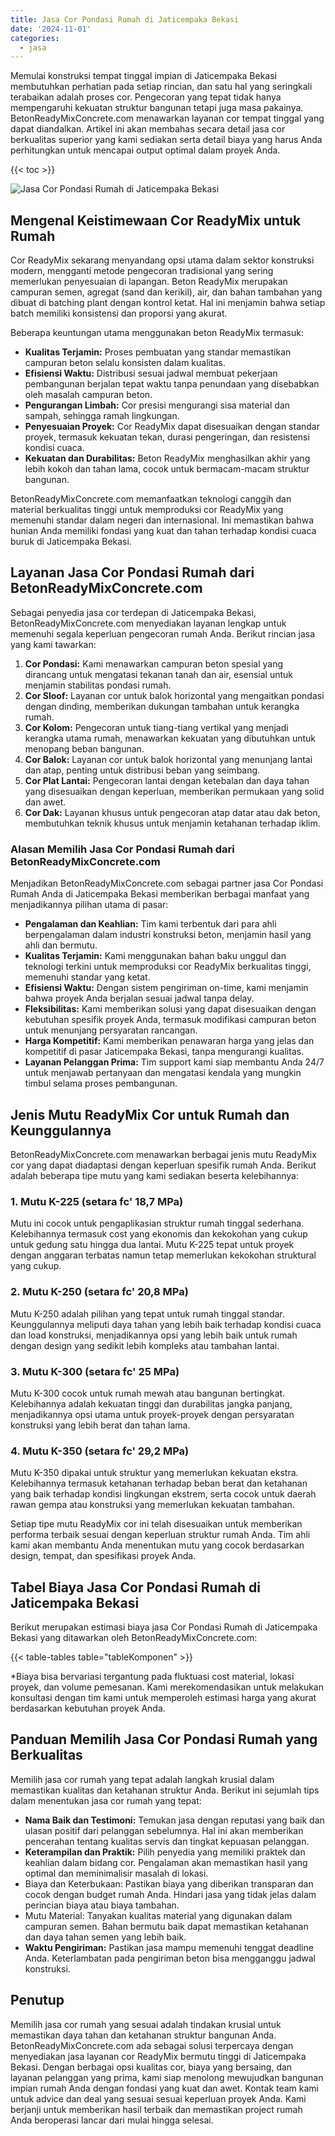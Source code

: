 ```yaml
---
title: Jasa Cor Pondasi Rumah di Jaticempaka Bekasi
date: '2024-11-01'
categories:
  - jasa
---
```


Memulai konstruksi tempat tinggal impian di Jaticempaka Bekasi membutuhkan perhatian pada setiap rincian, dan satu hal yang seringkali terabaikan adalah proses cor. Pengecoran yang tepat tidak hanya mempengaruhi kekuatan struktur bangunan tetapi juga masa pakainya. BetonReadyMixConcrete.com menawarkan layanan cor tempat tinggal yang dapat diandalkan. Artikel ini akan membahas secara detail jasa cor berkualitas superior yang kami sediakan serta detail biaya yang harus Anda perhitungkan untuk mencapai output optimal dalam proyek Anda.

{{< toc >}}

![Jasa Cor Pondasi Rumah di Jaticempaka Bekasi](https://betoncor8.github.io/cor/harga-beton-readymix-concrete%20(21).png)

## Mengenal Keistimewaan Cor ReadyMix untuk Rumah

Cor ReadyMix sekarang menyandang opsi utama dalam sektor konstruksi modern, mengganti metode pengecoran tradisional yang sering memerlukan penyesuaian di lapangan. Beton ReadyMix merupakan campuran semen, agregat (sand dan kerikil), air, dan bahan tambahan yang dibuat di batching plant dengan kontrol ketat. Hal ini menjamin bahwa setiap batch memiliki konsistensi dan proporsi yang akurat.

Beberapa keuntungan utama menggunakan beton ReadyMix termasuk:

- **Kualitas Terjamin:** Proses pembuatan yang standar memastikan campuran beton selalu konsisten dalam kualitas.
- **Efisiensi Waktu:** Distribusi sesuai jadwal membuat pekerjaan pembangunan berjalan tepat waktu tanpa penundaan yang disebabkan oleh masalah campuran beton.
- **Pengurangan Limbah:** Cor presisi mengurangi sisa material dan sampah, sehingga ramah lingkungan.
- **Penyesuaian Proyek:** Cor ReadyMix dapat disesuaikan dengan standar proyek, termasuk kekuatan tekan, durasi pengeringan, dan resistensi kondisi cuaca.
- **Kekuatan dan Durabilitas:** Beton ReadyMix menghasilkan akhir yang lebih kokoh dan tahan lama, cocok untuk bermacam-macam struktur bangunan.

BetonReadyMixConcrete.com memanfaatkan teknologi canggih dan material berkualitas tinggi untuk memproduksi cor ReadyMix yang memenuhi standar dalam negeri dan internasional. Ini memastikan bahwa hunian Anda memiliki fondasi yang kuat dan tahan terhadap kondisi cuaca buruk di Jaticempaka Bekasi.

## Layanan Jasa Cor Pondasi Rumah dari BetonReadyMixConcrete.com

Sebagai penyedia jasa cor terdepan di Jaticempaka Bekasi, BetonReadyMixConcrete.com menyediakan layanan lengkap untuk memenuhi segala keperluan pengecoran rumah Anda. Berikut rincian jasa yang kami tawarkan:

1. **Cor Pondasi:** Kami menawarkan campuran beton spesial yang dirancang untuk mengatasi tekanan tanah dan air, esensial untuk menjamin stabilitas pondasi rumah.
2. **Cor Sloof:** Layanan cor untuk balok horizontal yang mengaitkan pondasi dengan dinding, memberikan dukungan tambahan untuk kerangka rumah.
3. **Cor Kolom:** Pengecoran untuk tiang-tiang vertikal yang menjadi kerangka utama rumah, menawarkan kekuatan yang dibutuhkan untuk menopang beban bangunan.
4. **Cor Balok:** Layanan cor untuk balok horizontal yang menunjang lantai dan atap, penting untuk distribusi beban yang seimbang.
5. **Cor Plat Lantai:** Pengecoran lantai dengan ketebalan dan daya tahan yang disesuaikan dengan keperluan, memberikan permukaan yang solid dan awet.
6. **Cor Dak:** Layanan khusus untuk pengecoran atap datar atau dak beton, membutuhkan teknik khusus untuk menjamin ketahanan terhadap iklim.

### Alasan Memilih Jasa Cor Pondasi Rumah dari BetonReadyMixConcrete.com

Menjadikan BetonReadyMixConcrete.com sebagai partner jasa Cor Pondasi Rumah Anda di Jaticempaka Bekasi memberikan berbagai manfaat yang menjadikannya pilihan utama di pasar:

- **Pengalaman dan Keahlian:** Tim kami terbentuk dari para ahli berpengalaman dalam industri konstruksi beton, menjamin hasil yang ahli dan bermutu.
- **Kualitas Terjamin:** Kami menggunakan bahan baku unggul dan teknologi terkini untuk memproduksi cor ReadyMix berkualitas tinggi, memenuhi standar yang ketat.
- **Efisiensi Waktu:** Dengan sistem pengiriman on-time, kami menjamin bahwa proyek Anda berjalan sesuai jadwal tanpa delay.
- **Fleksibilitas:** Kami memberikan solusi yang dapat disesuaikan dengan kebutuhan spesifik proyek Anda, termasuk modifikasi campuran beton untuk menunjang persyaratan rancangan.
- **Harga Kompetitif:** Kami memberikan penawaran harga yang jelas dan kompetitif di pasar Jaticempaka Bekasi, tanpa mengurangi kualitas.
- **Layanan Pelanggan Prima:** Tim support kami siap membantu Anda 24/7 untuk menjawab pertanyaan dan mengatasi kendala yang mungkin timbul selama proses pembangunan.

## Jenis Mutu ReadyMix Cor untuk Rumah dan Keunggulannya

BetonReadyMixConcrete.com menawarkan berbagai jenis mutu ReadyMix cor yang dapat diadaptasi dengan keperluan spesifik rumah Anda. Berikut adalah beberapa tipe mutu yang kami sediakan beserta kelebihannya:

### 1\. Mutu K-225 (setara fc' 18,7 MPa)

Mutu ini cocok untuk pengaplikasian struktur rumah tinggal sederhana. Kelebihannya termasuk cost yang ekonomis dan kekokohan yang cukup untuk gedung satu hingga dua lantai. Mutu K-225 tepat untuk proyek dengan anggaran terbatas namun tetap memerlukan kekokohan struktural yang cukup.

### 2\. Mutu K-250 (setara fc' 20,8 MPa)

Mutu K-250 adalah pilihan yang tepat untuk rumah tinggal standar. Keunggulannya meliputi daya tahan yang lebih baik terhadap kondisi cuaca dan load konstruksi, menjadikannya opsi yang lebih baik untuk rumah dengan design yang sedikit lebih kompleks atau tambahan lantai.

### 3\. Mutu K-300 (setara fc' 25 MPa)

Mutu K-300 cocok untuk rumah mewah atau bangunan bertingkat. Kelebihannya adalah kekuatan tinggi dan durabilitas jangka panjang, menjadikannya opsi utama untuk proyek-proyek dengan persyaratan konstruksi yang lebih berat dan tahan lama.

### 4\. Mutu K-350 (setara fc' 29,2 MPa)

Mutu K-350 dipakai untuk struktur yang memerlukan kekuatan ekstra. Kelebihannya termasuk ketahanan terhadap beban berat dan ketahanan yang baik terhadap kondisi lingkungan ekstrem, serta cocok untuk daerah rawan gempa atau konstruksi yang memerlukan kekuatan tambahan.

Setiap tipe mutu ReadyMix cor ini telah disesuaikan untuk memberikan performa terbaik sesuai dengan keperluan struktur rumah Anda. Tim ahli kami akan membantu Anda menentukan mutu yang cocok berdasarkan design, tempat, dan spesifikasi proyek Anda.

## Tabel Biaya Jasa Cor Pondasi Rumah di Jaticempaka Bekasi

Berikut merupakan estimasi biaya jasa Cor Pondasi Rumah di Jaticempaka Bekasi yang ditawarkan oleh BetonReadyMixConcrete.com:

{{< table-tables table="tableKomponen" >}}

\*Biaya bisa bervariasi tergantung pada fluktuasi cost material, lokasi proyek, dan volume pemesanan. Kami merekomendasikan untuk melakukan konsultasi dengan tim kami untuk memperoleh estimasi harga yang akurat berdasarkan kebutuhan proyek Anda.

## Panduan Memilih Jasa Cor Pondasi Rumah yang Berkualitas

Memilih jasa cor rumah yang tepat adalah langkah krusial dalam memastikan kualitas dan ketahanan struktur Anda. Berikut ini sejumlah tips dalam menentukan jasa cor rumah yang tepat:

- **Nama Baik dan Testimoni:** Temukan jasa dengan reputasi yang baik dan ulasan positif dari pelanggan sebelumnya. Hal ini akan memberikan pencerahan tentang kualitas servis dan tingkat kepuasan pelanggan.
- **Keterampilan dan Praktik:** Pilih penyedia yang memiliki praktek dan keahlian dalam bidang cor. Pengalaman akan memastikan hasil yang optimal dan meminimalisir masalah di lokasi.
- Biaya dan Keterbukaan: Pastikan biaya yang diberikan transparan dan cocok dengan budget rumah Anda. Hindari jasa yang tidak jelas dalam perincian biaya atau biaya tambahan.
- Mutu Material: Tanyakan kualitas material yang digunakan dalam campuran semen. Bahan bermutu baik dapat memastikan ketahanan dan daya tahan semen yang lebih baik.
- **Waktu Pengiriman:** Pastikan jasa mampu memenuhi tenggat deadline Anda. Keterlambatan pada pengiriman beton bisa mengganggu jadwal konstruksi.

## Penutup

Memilih jasa cor rumah yang sesuai adalah tindakan krusial untuk memastikan daya tahan dan ketahanan struktur bangunan Anda. BetonReadyMixConcrete.com ada sebagai solusi terpercaya dengan menyediakan jasa layanan cor ReadyMix bermutu tinggi di Jaticempaka Bekasi. Dengan berbagai opsi kualitas cor, biaya yang bersaing, dan layanan pelanggan yang prima, kami siap menolong mewujudkan bangunan impian rumah Anda dengan fondasi yang kuat dan awet. Kontak team kami untuk advice dan deal yang sesuai sesuai keperluan proyek Anda. Kami berjanji untuk memberikan hasil terbaik dan memastikan project rumah Anda beroperasi lancar dari mulai hingga selesai.
